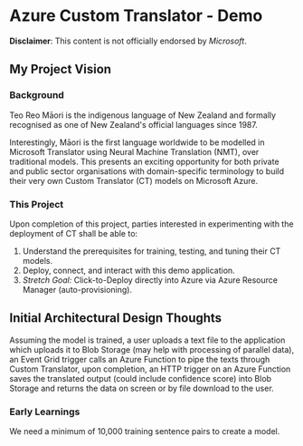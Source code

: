 # Azure Custom Translator - Demo

**Disclaimer**: This content is not officially endorsed by *Microsoft*.

## My Project Vision

### Background

Teo Reo Māori is the indigenous language of New Zealand and formally recognised as one of New Zealand's official languages since 1987.

Interestingly, Māori is the first language worldwide to be modelled in Microsoft Translator using Neural Machine Translation (NMT), over traditional models. This presents an exciting opportunity for both private and public sector organisations with domain-specific terminology to build their very own Custom Translator (CT) models on Microsoft Azure.

### This Project

Upon completion of this project, parties interested in experimenting with the deployment of CT shall be able to:

1. Understand the prerequisites for training, testing, and tuning their CT models.
2. Deploy, connect, and interact with this demo application.
3. *Stretch Goal:* Click-to-Deploy directly into Azure via Azure Resource Manager (auto-provisioning).

## Initial Architectural Design Thoughts

Assuming the model is trained, a user uploads a text file to the application which uploads it to Blob Storage (may help with processing of parallel data), an Event Grid trigger calls an Azure Function to pipe the texts through Custom Translator, upon completion, an HTTP trigger on an Azure Function saves the translated output (could include confidence score) into Blob Storage and returns the data on screen or by file download to the user.

### Early Learnings

We need a minimum of 10,000 training sentence pairs to create a model.

